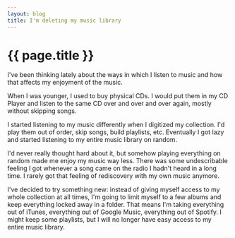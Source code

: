 ```yaml
---
layout: blog
title: I'm deleting my music library
---
```


# {{ page.title }}

I've been thinking lately about the ways in which I listen to music and how that affects my enjoyment of the music. 

When I was younger, I used to buy physical CDs. I would put them in my CD Player and listen to the same CD over and over and over again, mostly without skipping songs.

I started listening to my music differently when I digitized my collection. I'd play them out of order, skip songs, build playlists, etc. Eventually I got lazy and started listening to my entire music library on random.

I'd never really thought hard about it, but somehow playing everything on random made me enjoy my music way less. There was some undescribable feeling I got whenever a song came on the radio I hadn't heard in a long time. I rarely got that feeling of rediscovery with my own music anymore.

I've decided to try something new: instead of giving myself access to my whole collection at all times, I'm going to limit myself to a few albums and keep everything locked away in a folder. That means I'm taking everything out of iTunes, everything out of Google Music, everything out of Spotify. I might keep some playlists, but I will no longer have easy access to my entire music library.

